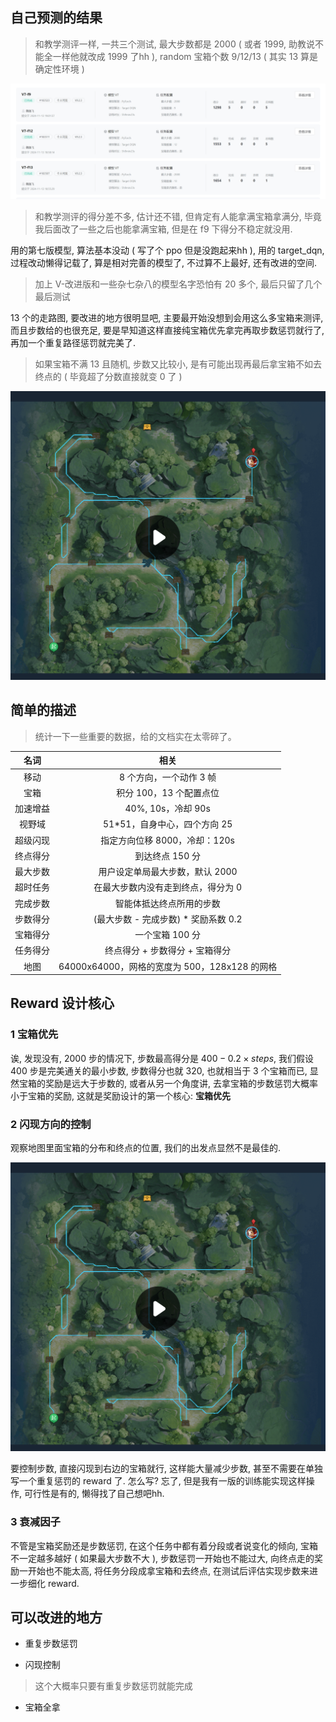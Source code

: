 ## 自己预测的结果

> 和教学测评一样, 一共三个测试, 最大步数都是 2000 ( 或者 1999, 助教说不能全一样他就改成 1999 了hh ), random 宝箱个数 9/12/13 ( 其实 13 算是确定性环境 )

![](./img/grade.png)

> 和教学测评的得分差不多, 估计还不错, 但肯定有人能拿满宝箱拿满分, 毕竟我后面改了一些之后也能拿满宝箱, 但是在 f9 下得分不稳定就没用.

用的第七版模型, 算法基本没动 ( 写了个 ppo 但是没跑起来hh ), 用的 target_dqn, 过程改动懒得记载了, 算是相对完善的模型了, 不过算不上最好, 还有改进的空间.

> 加上 V-改进版和一些杂七杂八的模型名字恐怕有 20 多个, 最后只留了几个最后测试

13 个的走路图, 要改进的地方很明显吧, 主要最开始没想到会用这么多宝箱来测评, 而且步数给的也很充足, 要是早知道这样直接纯宝箱优先拿完再取步数惩罚就行了, 再加一个重复路径惩罚就完美了.

> 如果宝箱不满 13 且随机, 步数又比较小, 是有可能出现再最后拿宝箱不如去终点的 ( 毕竟超了分数直接就变 0 了 )

![](./img/map.png)

## 简单的描述

> 统计一下一些重要的数据，给的文档实在太零碎了。

|名词|相关|
|:---:|:---:|
| 移动 | 8 个方向，一个动作 3 帧 |
| 宝箱 | 积分 100，13 个配置点位 |
| 加速增益 | 40%, 10s，冷却 90s |
| 视野域 | 51*51，自身中心，四个方向 25 |
| 超级闪现 | 指定方向位移 8000，冷却：120s |
| 终点得分 | 到达终点 150 分 |
| 最大步数 | 用户设定单局最大步数，默认 2000 |
| 超时任务 | 在最大步数内没有走到终点，得分为 0 |
| 完成步数 | 智能体抵达终点所用的步数 |
| 步数得分 | (最大步数 - 完成步数) * 奖励系数 0.2 |
| 宝箱得分 | 一个宝箱 100 分 |
| 任务得分 | 终点得分 + 步数得分 + 宝箱得分 |
| 地图 | 64000x64000，网格的宽度为 500，128x128 的网格 |

## Reward 设计核心

### 1 宝箱优先

诶, 发现没有, 2000 步的情况下, 步数最高得分是 $400-0.2 \times steps$, 我们假设 400 步是完美通关的最小步数, 步数得分也就 320, 也就相当于 3 个宝箱而已, 显然宝箱的奖励是远大于步数的, 或者从另一个角度讲, 去拿宝箱的步数惩罚大概率小于宝箱的奖励, 这就是奖励设计的第一个核心: **宝箱优先**

### 2 闪现方向的控制

观察地图里面宝箱的分布和终点的位置, 我们的出发点显然不是最佳的.

![](./img/map.png)

要控制步数, 直接闪现到右边的宝箱就行, 这样能大量减少步数, 甚至不需要在单独写一个重复惩罚的 reward 了. 怎么写? 忘了, 但是我有一版的训练能实现这样操作, 可行性是有的, 懒得找了自己想吧hh.

### 3 衰减因子

不管是宝箱奖励还是步数惩罚, 在这个任务中都有着分段或者说变化的倾向, 宝箱不一定越多越好 ( 如果最大步数不大 ), 步数惩罚一开始也不能过大, 向终点走的奖励一开始也不能太高, 将任务分段成拿宝箱和去终点, 在测试后评估实现步数来进一步细化 reward.

## 可以改进的地方

+ 重复步数惩罚

+ 闪现控制

> 这个大概率只要有重复步数惩罚就能完成

+ 宝箱全拿